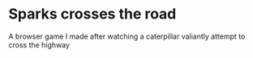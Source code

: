 # Sparks crosses the road
A browser game I made after watching a caterpillar valiantly attempt to cross the highway
